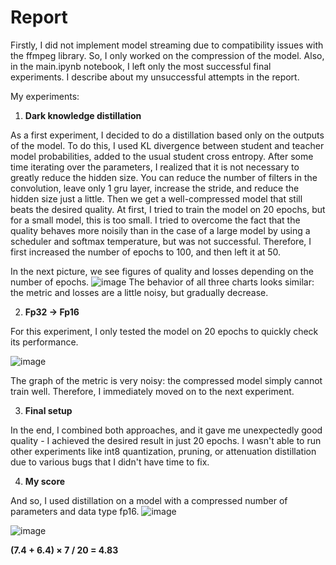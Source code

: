 # Report

Firstly, I did not implement model streaming due to compatibility issues with the ffmpeg library. So, I only worked on the compression of the model.
Also, in the main.ipynb notebook, I left only the most successful final experiments. I describe about my unsuccessful attempts in the report.

My experiments:

1. **Dark knowledge distillation**

As a first experiment, I decided to do a distillation based only on the outputs of the model. To do this, 
I used KL divergence between student and teacher model probabilities, added to the usual student cross entropy.
After some time iterating over the parameters, I realized that it is not necessary to greatly reduce the hidden size. 
You can reduce the number of filters in the convolution, leave only 1 gru layer, increase the stride, and reduce the hidden size just a little. 
Then we get a well-compressed model that still beats the desired quality.
At first, I tried to train the model on 20 epochs, but for a small model, this is too small. 
I tried to overcome the fact that the quality behaves more noisily than in the case of a large model by 
using a scheduler and softmax temperature, but was not successful. 
Therefore, I first increased the number of epochs to 100, and then left it at 50.

In the next picture, we see figures of quality and losses depending on the number of epochs.
![image](https://user-images.githubusercontent.com/61282340/200200428-3db2e0aa-1d89-42cf-8dc6-af2fc41d386b.png)
The behavior of all three charts looks similar: the metric and losses are a little noisy, but gradually decrease.

2. **Fp32 -> Fp16**

For this experiment, I only tested the model on 20 epochs to quickly check its performance.

![image](https://user-images.githubusercontent.com/61282340/200200514-1261562c-6daf-4623-9017-f7fa61a66379.png)

The graph of the metric is very noisy: the compressed model simply cannot train well. Therefore, I immediately moved on to the next experiment.

3. **Final setup**

In the end, I combined both approaches, and it gave me unexpectedly good quality - I achieved the desired result in just 20 epochs.
I wasn't able to run other experiments like int8 quantization, pruning, or attenuation distillation due to various bugs that I didn't have time to fix.

4. **My score**

And so, I used distillation on a model with a compressed number of parameters and data type fp16.
![image](https://user-images.githubusercontent.com/61282340/200200617-a3cd192f-6b25-4a2b-9194-9c262e91be41.png)

![image](https://user-images.githubusercontent.com/61282340/200200658-a5fe880b-120e-48bd-8793-85110817444c.png)

**(7.4 + 6.4) × 7 / 20 = 4.83**
